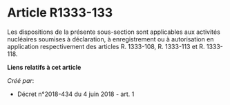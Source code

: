 # Article R1333-133

Les dispositions de la présente sous-section sont applicables aux activités nucléaires soumises à déclaration, à
enregistrement ou à autorisation en application respectivement des articles R. 1333-108, R. 1333-113 et R. 1333-118.

**Liens relatifs à cet article**

_Créé par_:

  - Décret n°2018-434 du 4 juin 2018 - art. 1
